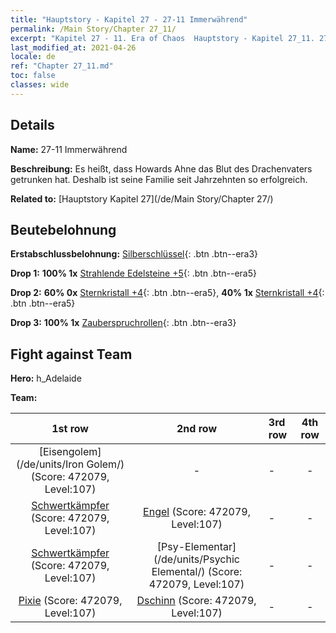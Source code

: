 ```yaml
---
title: "Hauptstory - Kapitel 27 - 27-11 Immerwährend"
permalink: /Main Story/Chapter 27_11/
excerpt: "Kapitel 27 - 11. Era of Chaos  Hauptstory - Kapitel 27_11. 27-11 Immerwährend"
last_modified_at: 2021-04-26
locale: de
ref: "Chapter 27_11.md"
toc: false
classes: wide
---
```


## Details

 **Name:** 27-11 Immerwährend

 **Beschreibung:** Es heißt, dass Howards Ahne das Blut des Drachenvaters getrunken hat. Deshalb ist seine Familie seit Jahrzehnten so erfolgreich.

 **Related to:** [Hauptstory Kapitel 27](/de/Main Story/Chapter 27/)

## Beutebelohnung

 **Erstabschlussbelohnung:** [Silberschlüssel](/ItemsDE/con_693/){: .btn .btn--era3}

 **Drop 1:** **100% 1x** [Strahlende Edelsteine +5](/ItemsDE/mat_100/){: .btn .btn--era5}

 **Drop 2:** **60% 0x** [Sternkristall +4](/ItemsDE/mat_94/){: .btn .btn--era5}, **40% 1x** [Sternkristall +4](/ItemsDE/mat_94/){: .btn .btn--era5}

 **Drop 3:** **100% 1x** [Zauberspruchrollen](/ItemsDE/con_694/){: .btn .btn--era3}


## Fight against Team
 **Hero:** h_Adelaide

 **Team:**


  | 1st row | 2nd row | 3rd row | 4th row |
  |:----:|:----:|:----|:----:|
  | [Eisengolem](/de/units/Iron Golem/) (Score: 472079, Level:107)  | - | - | - |
  | [Schwertkämpfer](/de/units/Swordsman/) (Score: 472079, Level:107)  | [Engel](/de/units/Angel/) (Score: 472079, Level:107)  | - | - |
  | [Schwertkämpfer](/de/units/Swordsman/) (Score: 472079, Level:107)  | [Psy-Elementar](/de/units/Psychic Elemental/) (Score: 472079, Level:107)  | - | - |
  | [Pixie](/de/units/Sprite/) (Score: 472079, Level:107)  | [Dschinn](/de/units/Genie/) (Score: 472079, Level:107)  | - | - |


